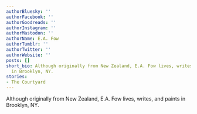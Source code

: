 ```yaml
---
authorBluesky: ''
authorFacebook: ''
authorGoodreads: ''
authorInstagram: ''
authorMastodon: ''
authorName: E.A. Fow
authorTumblr: ''
authorTwitter: ''
authorWebsite: ''
posts: []
short_bio: Although originally from New Zealand, E.A. Fow lives, writes, and paints
  in Brooklyn, NY.
stories:
- The Courtyard
---
```


Although originally from New Zealand, E.A. Fow lives, writes, and paints in Brooklyn, NY.